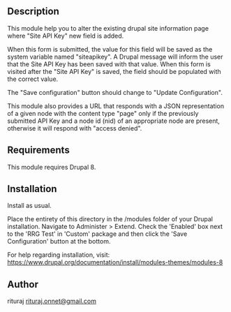 Description
-----------
This module help you to alter the existing drupal site information page where "Site API Key" new field is added.

When this form is submitted, the value for this field will be saved as the system variable named "siteapikey". 
A Drupal message will inform the user that the Site API Key has been saved with that value. 
When this form is visited after the "Site API Key" is saved, the field should be populated with the correct value.

The "Save configuration" button should change to "Update Configuration".

This module also provides a URL that responds with a JSON representation of a given node with the content type "page" only if the previously submitted API Key and a node id (nid) of an appropriate node are present, otherwise it will respond with "access denied".


Requirements
------------
This module requires Drupal 8.


Installation
------------
Install as usual.

Place the entirety of this directory in the /modules folder of your Drupal
installation. Navigate to Administer > Extend. Check the 'Enabled' box next
to the 'RRG Test' in 'Custom' package and then click
the 'Save Configuration' button at the bottom.

For help regarding installation, visit:
https://www.drupal.org/documentation/install/modules-themes/modules-8


Author
------
rituraj <rituraj.onnet@gmail.com> 